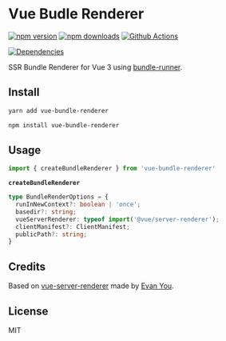 # Vue Budle Renderer

[![npm version][npm-version-src]][npm-version-href]
[![npm downloads][npm-downloads-src]][npm-downloads-href]
[![Github Actions][github-actions-src]][github-actions-href]
<!-- [![Codecov][codecov-src]][codecov-href] -->
[![Dependencies][david-dm-src]][david-dm-href]

SSR Bundle Renderer for Vue 3 using [bundle-runner](https://github.com/nuxt-contrib/bundle-runner).

## Install

```sh
yarn add vue-bundle-renderer

npm install vue-bundle-renderer
```

## Usage

```ts
import { createBundleRenderer } from 'vue-bundle-renderer'
```

**`createBundleRenderer`**

```ts
type BundleRenderOptions = {
  runInNewContext?: boolean | 'once';
  basedir?: string;
  vueServerRenderer: typeof import('@vue/server-renderer');
  clientManifest?: ClientManifest;
  publicPath?: string;
}
```


## Credits

Based on [vue-server-renderer](https://www.npmjs.com/package/vue-server-renderer) made by [Evan You](https://github.com/yyx990803).

## License

MIT

<!-- Badges -->
[npm-version-src]: https://img.shields.io/npm/v/vue-bundle-renderer?style=flat-square
[npm-version-href]: https://npmjs.com/package/vue-bundle-renderer

[npm-downloads-src]: https://img.shields.io/npm/dm/vue-bundle-renderer?style=flat-square
[npm-downloads-href]: https://npmjs.com/package/vue-bundle-renderer

[github-actions-src]: https://img.shields.io/github/workflow/status/nuxt/vue-bundle-renderer/test/master?style=flat-square
[github-actions-href]: https://github.com/nuxt/vue-bundle-renderer/actions?query=workflow%3Atest

[codecov-src]: https://img.shields.io/codecov/c/gh/nuxt/vue-bundle-renderer/master?style=flat-square
[codecov-href]: https://codecov.io/gh/nuxt/vue-bundle-renderer

[david-dm-src]: https://img.shields.io/david/nuxt/vue-bundle-renderer?style=flat-square
[david-dm-href]: https://david-dm.org/nuxt/vue-bundle-renderer
